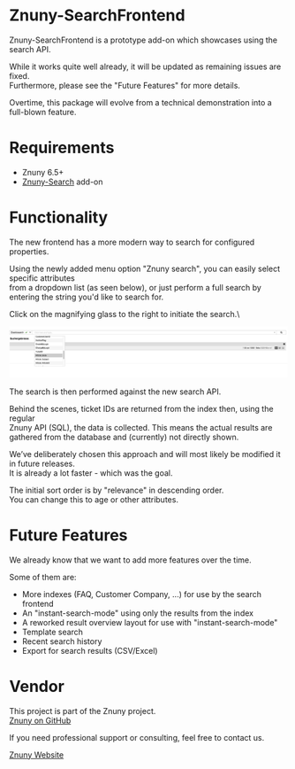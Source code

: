 Znuny-SearchFrontend
====================

Znuny-SearchFrontend is a prototype add-on which showcases using the search API.

While it works quite well already, it will be updated as remaining issues are fixed.\
Furthermore, please see the "Future Features" for more details.

Overtime, this package will evolve from a technical demonstration into a full-blown feature.

Requirements
============
- Znuny 6.5+
- [Znuny-Search](https://github.com/znuny/Znuny-Search/) add-on

Functionality
=============

The new frontend has a more modern way to search for configured properties.

Using the newly added menu option "Znuny search", you can easily select specific attributes\
from a dropdown list (as seen below), or just perform a full search by entering the string you'd like to search for.

Click on the magnifying glass to the right to initiate the search.\

![Frontend](doc/images/Frontend.png)

The search is then performed against the new search API.

Behind the scenes, ticket IDs are returned from the index then, using the regular\
Znuny API (SQL), the data is collected. This means the actual results are gathered from the database and (currently) not directly shown.

We’ve deliberately chosen this approach and will most likely be modified it in future releases.\
It is already a lot faster - which was the goal.

The initial sort order is by "relevance" in descending order.\
You can change this to age or other attributes.

Future Features
===============

We already know that we want to add more features over the time.

Some of them are:
- More indexes (FAQ, Customer Company, ...) for use by the search frontend
- An "instant-search-mode" using only the results from the index
- A reworked result overview layout for use with "instant-search-mode"
- Template search
- Recent search history
- Export for search results (CSV/Excel)

Vendor
======
This project is part of the Znuny project.\
[Znuny on GitHub](https://github.com/znuny/Znuny/)

If you need professional support or consulting, feel free to contact us.

[Znuny Website](https://www.znuny.com)
